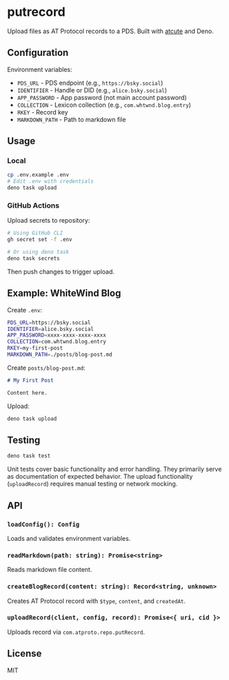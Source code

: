 # putrecord

Upload files as AT Protocol records to a PDS. Built with
[atcute](https://github.com/mary-ext/atcute) and Deno.

## Configuration

Environment variables:

- `PDS_URL` - PDS endpoint (e.g., `https://bsky.social`)
- `IDENTIFIER` - Handle or DID (e.g., `alice.bsky.social`)
- `APP_PASSWORD` - App password (not main account password)
- `COLLECTION` - Lexicon collection (e.g., `com.whtwnd.blog.entry`)
- `RKEY` - Record key
- `MARKDOWN_PATH` - Path to markdown file

## Usage

### Local

```bash
cp .env.example .env
# Edit .env with credentials
deno task upload
```

### GitHub Actions

Upload secrets to repository:

```bash
# Using GitHub CLI
gh secret set -f .env

# Or using deno task
deno task secrets
```

Then push changes to trigger upload.

## Example: WhiteWind Blog

Create `.env`:

```bash
PDS_URL=https://bsky.social
IDENTIFIER=alice.bsky.social
APP_PASSWORD=xxxx-xxxx-xxxx-xxxx
COLLECTION=com.whtwnd.blog.entry
RKEY=my-first-post
MARKDOWN_PATH=./posts/blog-post.md
```

Create `posts/blog-post.md`:

```markdown
# My First Post

Content here.
```

Upload:

```bash
deno task upload
```

## Testing

```bash
deno task test
```

Unit tests cover basic functionality and error handling. They primarily serve as
documentation of expected behavior. The upload functionality (`uploadRecord`)
requires manual testing or network mocking.

## API

### `loadConfig(): Config`

Loads and validates environment variables.

### `readMarkdown(path: string): Promise<string>`

Reads markdown file content.

### `createBlogRecord(content: string): Record<string, unknown>`

Creates AT Protocol record with `$type`, `content`, and `createdAt`.

### `uploadRecord(client, config, record): Promise<{ uri, cid }>`

Uploads record via `com.atproto.repo.putRecord`.

## License

MIT
